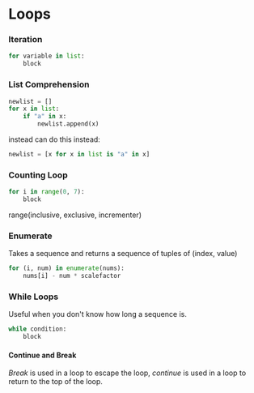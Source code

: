 # Loops
### Iteration
```python
for variable in list:
	block
```

### List Comprehension
```python
newlist = []
for x in list:
	if "a" in x:
		newlist.append(x)
```
instead can do this instead:
```python
newlist = [x for x in list is "a" in x]
```

### Counting Loop
```python
for i in range(0, 7):
	block
```
range(inclusive, exclusive, incrementer)

### Enumerate
Takes a sequence and returns a sequence of tuples of (index, value)
```python
for (i, num) in enumerate(nums):
	nums[i] - num * scalefactor
```

### While Loops
Useful when you don't know how long a sequence is.
```python
while condition:
	block
```

#### Continue and Break
*Break* is used in a loop to escape the loop, *continue* is used in a loop to return to the top of the loop.